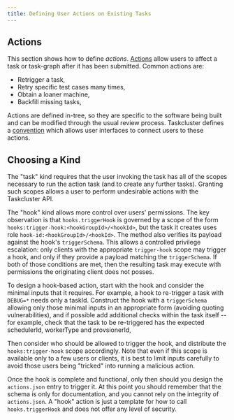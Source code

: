```yaml
---
title: Defining User Actions on Existing Tasks
---
```


## Actions

This section shows how to define *actions*.
[Actions](/docs/manual/conventions/actions) allow users to affect a task or task-graph after it has been submitted.
Common actions are:

-   Retrigger a task,
-   Retry specific test cases many times,
-   Obtain a loaner machine,
-   Backfill missing tasks,

Actions are defined in-tree, so they are specific to the software being built and can be modified through the usual review process.
Taskcluster defines a [convention](/docs/manual/conventions/actions) which allows user interfaces to connect users to these actions.

## Choosing a Kind

The "task" kind requires that the user invoking the task has all of the scopes
necessary to run the action task (and to create any further tasks). Granting
such scopes allows a user to perform undesirable actions with the Taskcluster
API.

The "hook" kind allows more control over users' permissions. The key
observation is that `hooks.triggerHook` is governed by a scope of the form
`hooks:trigger-hook:<hookGroupId>/<hookId>`, but the task it creates uses role
`hook-id:<hookGroupId>/<hookId>`. The method also verifies its payload against
the hook's `triggerSchema`.  This allows a controlled privilege escalation:
only clients with the appropriate `trigger-hook` scope may trigger a hook, and
only if they provide a payload matching the `triggerSchema`. If both of those
conditions are met, then the resulting task may execute with permissions the
originating client does not posses.

To design a hook-based action, start with the hook and consider the minimal
inputs that it requires. For example, a hook to re-trigger a task with
`DEBUG=*` needs only a taskId. Construct the hook with a `triggerSchema`
allowing only those minimal inputs in an appropriate form (avoiding quoting
vulnerabilities), and if possible add additional checks within the task itself
-- for example, check that the task to be re-triggered has the expected
schedulerId, workerType and provsionerId,

Then consider who should be allowed to trigger the hook, and distribute the
`hooks:trigger-hook` scope accordingly. Note that even if this scope is
available only to a few users or clients, it is best to limit inputs carefully
to avoid those users being "tricked" into running a malicious action.

Once the hook is complete and functional, only then should you design the
`actions.json` entry to trigger it.  At this point you should remember that the
schema is only for documentation, and you cannot rely on the integrity of
`actions.json`.  A "hook" action is just a template for how to call
`hooks.triggerHook` and does not offer any level of security.

